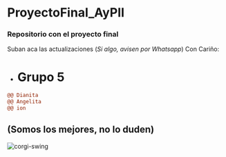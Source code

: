 # ProyectoFinal_AyPII
### Repositorio con el proyecto final
Suban aca las actualizaciones (_Si algo, avisen por Whatsapp_)
Con Cariño:

- # Grupo 5 
```diff
@@ Dianita
@@ Angelita
@@ ion
```
## (Somos los mejores, no lo duden)
![corgi-swing](https://github.com/MaybeIsDer/ProyectoFinal_AyPII/assets/133369256/8d87aec0-7249-4e10-80d3-114281b6425d)

